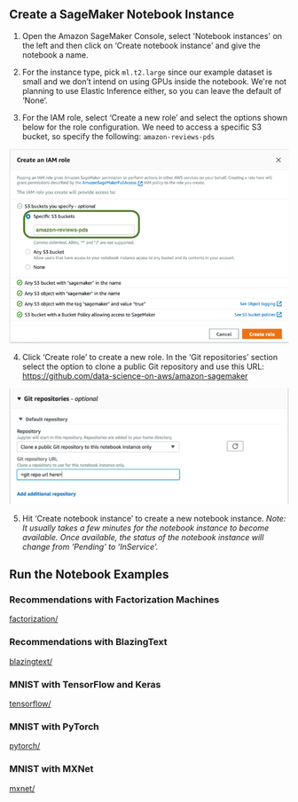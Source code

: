## Create a SageMaker Notebook Instance

1. Open the Amazon SageMaker Console, select 'Notebook instances' on the left and then click on ‘Create notebook instance’ and give the notebook a name. 

2. For the instance type, pick `ml.t2.large` since our example dataset is small and we don’t intend on using GPUs inside the notebook.  We're not planning to use Elastic Inference either, so you can leave the default of ‘None’.

3. For the IAM role, select ‘Create a new role’ and select the options shown below for the role configuration.  We need to access a specific S3 bucket, so specify the following:  `amazon-reviews-pds`

![Amazon SageMaker IAM Role](/img/sm-keras-1.png)

4. Click ‘Create role’ to create a new role. In the ‘Git repositories’ section select the option to clone a public Git repository and use this URL: https://github.com/data-science-on-aws/amazon-sagemaker

![Amazon SageMaker Git Repo](/img/sm-keras-git.png)

5. Hit ‘Create notebook instance’ to create a new notebook instance.  _Note: It usually takes a few minutes for the notebook instance to become available. Once available, the status of the notebook instance will change from ‘Pending’ to ‘InService’._

## Run the Notebook Examples
### Recommendations with Factorization Machines
[factorization/](factorization/)

### Recommendations with BlazingText
[blazingtext/](blazingtext/)

### MNIST with TensorFlow and Keras
[tensorflow/](tensorflow/)

### MNIST with PyTorch
[pytorch/](pytorch/)

### MNIST with MXNet
[mxnet/](mxnet/)
